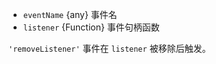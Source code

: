 <!-- YAML
added: v0.9.3
changes:
  - version: v6.1.0, v4.7.0
    pr-url: https://github.com/nodejs/node/pull/6394
    description: For listeners attached using `.once()`, the `listener` argument
                 now yields the original listener function.
-->

* `eventName` {any} 事件名
* `listener` {Function} 事件句柄函数

`'removeListener'` 事件在 `listener` 被移除后触发。

